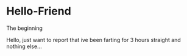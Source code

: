 # Hello-Friend
The beginning 


Hello, just want to report that ive been farting for 3 hours straight and nothing else...
